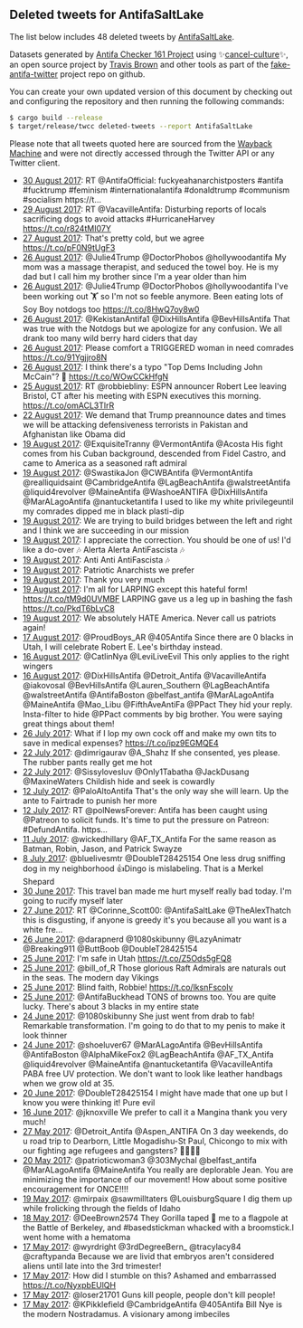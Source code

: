 ## Deleted tweets for AntifaSaltLake

The list below includes 48 deleted tweets by
[AntifaSaltLake](https://twitter.com/AntifaSaltLake).



Datasets generated by [Antifa Checker 161 Project](https://twitter.com/antifacheck161) using ✨[cancel-culture](https://github.com/travisbrown/cancel-culture)✨, an open source project by 
[Travis Brown](https://twitter.com/travisbrown) and other tools as part of the 
[fake-antifa-twitter](https://github.com/antifacheck161/fake-antifa-twitter) project repo on github.

You can create your own updated version of this document by checking out and configuring the
repository and then running the following commands:

```bash
$ cargo build --release
$ target/release/twcc deleted-tweets --report AntifaSaltLake
```

Please note that all tweets quoted here are sourced from the
[Wayback Machine](https://web.archive.org) and were not directly accessed through the Twitter API or
any Twitter client.

* [30 August 2017](https://web.archive.org/web/20170830190650/https://twitter.com/AntifaSaltLake/status/902970887644758016): RT @AntifaOfficial: fuckyeahanarchistposters #antifa #fucktrump #feminism #internationalantifa #donaldtrump #communism #socialism https://t… <!--902970887644758016-->
* [29 August 2017](https://web.archive.org/web/20170829014606/https://twitter.com/AntifaSaltLake/status/902346590672764928): RT @VacavilleAntifa: Disturbing reports of locals sacrificing dogs to avoid attacks #HurricaneHarvey https://t.co/r824tMI07Y <!--902346590672764928-->
* [27 August 2017](https://web.archive.org/web/20170827224740/https://twitter.com/AntifaSaltLake/status/901939298588532737): That's pretty cold, but we agree https://t.co/pF0N9tUgF3 <!--901939298588532737-->
* [26 August 2017](https://web.archive.org/web/20170826221147/https://twitter.com/AntifaSaltLake/status/901567880390524929): @Julie4Trump @DoctorPhobos @hollywoodantifa My mom was a massage therapist, and seduced the towel boy. He is my dad but I call him my brother since I'm a year older than him <!--901567880390524929-->
* [26 August 2017](https://web.archive.org/web/20170826220518/https://twitter.com/AntifaSaltLake/status/901566248789479424): @Julie4Trump @DoctorPhobos @hollywoodantifa I've been working out 🏋 so I'm not so feeble anymore. Been eating lots of Soy Boy notdogs too https://t.co/8HwQ7oy8w0 <!--901566248789479424-->
* [26 August 2017](https://web.archive.org/web/20170826214837/https://twitter.com/AntifaSaltLake/status/901562050291179520): @KekistanAntifa1 @DixHillsAntifa @BevHillsAntifa That was true with the Notdogs but we apologize for any confusion. We all drank too many wild berry hard ciders that day <!--901562050291179520-->
* [26 August 2017](https://web.archive.org/web/20170826163336/https://twitter.com/AntifaSaltLake/status/901482773759774720): Please comfort a TRIGGERED woman in need comrades https://t.co/91Ygjjro8N <!--901482773759774720-->
* [26 August 2017](https://web.archive.org/web/20170826153111/https://twitter.com/AntifaSaltLake/status/901467066107965440): I think there's a typo "Top Dems Including John McCain"? 🤔 https://t.co/WOwCCkHfgN <!--901467066107965440-->
* [25 August 2017](https://web.archive.org/web/20170825014449/https://twitter.com/AntifaSaltLake/status/900896716244697088): RT @robbiebliny: ESPN announcer Robert Lee leaving Bristol, CT after his meeting with ESPN executives this morning. https://t.co/omACL3TlrR <!--900896716244697088-->
* [22 August 2017](https://web.archive.org/web/20170822032547/https://twitter.com/AntifaSaltLake/status/899834961749958656): We demand that Trump preannounce dates and times we will be attacking defensiveness terrorists in Pakistan and Afghanistan like Obama did <!--899834961749958656-->
* [19 August 2017](https://web.archive.org/web/20170819230822/https://twitter.com/AntifaSaltLake/status/899045404997582849): @ExquisiteTranny @VermontAntifa @Acosta His fight comes from his Cuban background, descended from Fidel Castro, and came to America as a seasoned raft admiral <!--899045404997582849-->
* [19 August 2017](https://web.archive.org/web/20170819222246/https://twitter.com/AntifaSaltLake/status/899033929373564928): @SwastikaJon @CWBAntifa @VermontAntifa @realliquidsaint @CambridgeAntifa @LagBeachAntifa @walstreetAntifa @liquid4revolver @MaineAntifa @WashoeANTIFA @DixHillsAntifa @MarALagoAntifa @nantucketantifa I used to like my white privilegeuntil my comrades dipped me in black plasti-dip <!--899033929373564928-->
* [19 August 2017](https://web.archive.org/web/20170819202523/https://twitter.com/AntifaSaltLake/status/898962058686849025): We are trying to build bridges between the left and right and I think we are succeeding in our mission <!--898982362788143104-->
* [19 August 2017](https://web.archive.org/web/20170819202523/https://twitter.com/AntifaSaltLake/status/898962058686849025): I appreciate the correction. You should be one of us! I'd like a do-over 🎶 Alerta Alerta AntiFascista 🎶 <!--898981342976778240-->
* [19 August 2017](https://web.archive.org/web/20170819202523/https://twitter.com/AntifaSaltLake/status/898962058686849025): Anti Anti AntiFascista 🎶 <!--898980358984671232-->
* [19 August 2017](https://web.archive.org/web/20170819202523/https://twitter.com/AntifaSaltLake/status/898962058686849025): Patriotic Anarchists we prefer <!--898979303517339649-->
* [19 August 2017](https://web.archive.org/web/20170819202523/https://twitter.com/AntifaSaltLake/status/898962058686849025): Thank you very much <!--898979132326858752-->
* [19 August 2017](https://web.archive.org/web/20170819182119/https://twitter.com/AntifaSaltLake/status/898973166474641409): I'm all for LARPING except this hateful form! https://t.co/tM9d0UVMBF LARPING gave us a leg up in bashing the fash https://t.co/PkdT6bLvC8 <!--898973166474641409-->
* [19 August 2017](https://web.archive.org/web/20170819202523/https://twitter.com/AntifaSaltLake/status/898962058686849025): We absolutely HATE America. Never call us patriots again! <!--898962058686849025-->
* [17 August 2017](https://web.archive.org/web/20170817031457/https://twitter.com/AntifaSaltLake/status/898020296103305217): @ProudBoys_AR @405Antifa Since there are 0 blacks in Utah, I will celebrate Robert E. Lee's birthday instead. <!--898020296103305217-->
* [16 August 2017](https://web.archive.org/web/20170816061014/https://twitter.com/AntifaSaltLake/status/897702019737276417): @CatlinNya @LeviLiveEvil This only applies to the right wingers <!--897702019737276417-->
* [16 August 2017](https://web.archive.org/web/20170816043438/https://twitter.com/AntifaSaltLake/status/897677961238724608): @DixHillsAntifa @Detroit_Antifa @VacavilleAntifa @iakovosal @BevHillsAntifa @Lauren_Southern @LagBeachAntifa @walstreetAntifa @AntifaBoston @belfast_antifa @MarALagoAntifa @MaineAntifa @Mao_Libu @FifthAveAntiFa @PPact They hid your reply. Insta-filter to hide @PPact comments by big brother. You were saying great things about them! <!--897677961238724608-->
* [26 July 2017](https://web.archive.org/web/20170726142139/https://twitter.com/AntifaSaltLake/status/890215543617212416): What if I lop my own cock off and make my own tits to save in medical expenses? https://t.co/ipz9EGMQE4 <!--890215543617212416-->
* [22 July 2017](https://web.archive.org/web/20170722044323/https://twitter.com/AntifaSaltLake/status/888620466587394049): @dimrigaurav @A_Shahz If she consented, yes please. The rubber pants really get me hot <!--888620466587394049-->
* [22 July 2017](https://web.archive.org/web/20170722032206/https://twitter.com/AntifaSaltLake/status/888600010949935104): @Sissylovesluv @Only1Tabatha @JackDusang @MaxineWaters Childish hide and seek is cowardly <!--888600010949935104-->
* [12 July 2017](https://web.archive.org/web/20170712022413/https://twitter.com/AntifaSaltLake/status/884961565480329217): @PaloAltoAntifa That's the only way she will learn. Up the ante to Fairtrade to punish her more <!--884961565480329217-->
* [12 July 2017](https://web.archive.org/web/20170712014726/https://twitter.com/AntifaSaltLake/status/884952308651511809): RT @polNewsForever: Antifa has been caught using @Patreon to solicit funds. It's time to put the pressure on Patreon: #DefundAntifa.  https… <!--884952308651511809-->
* [11 July 2017](https://web.archive.org/web/20170711015256/https://twitter.com/AntifaSaltLake/status/884591304935710721): @wickedhillary @AF_TX_Antifa For the same reason as Batman, Robin, Jason, and Patrick Swayze <!--884591304935710721-->
* [ 8 July 2017](https://web.archive.org/web/20170708185513/https://twitter.com/AntifaSaltLake/status/883761407367544833): @bluelivesmtr @DoubleT28425154 One less drug sniffing dog in my neighborhood 👍Dingo is mislabeling. That is a Merkel Shepard <!--883761407367544833-->
* [30 June 2017](https://web.archive.org/web/20170630015811/https://twitter.com/AntifaSaltLake/status/880606359619682304): This travel ban made me hurt myself really bad today. I'm going to  rucify myself later <!--880606359619682304-->
* [27 June 2017](https://web.archive.org/web/20170627171148/https://twitter.com/AntifaSaltLake/status/879749115176996865): RT @Corinne_Scott00: @AntifaSaltLake @TheAlexThatch this is disgusting, if anyone is greedy it's you because all you want is a white fre…  <!--879749115176996865-->
* [26 June 2017](https://web.archive.org/web/20170626023257/https://twitter.com/AntifaSaltLake/status/879165557475389440): @darapnerd @1080skibunny @LazyAnimatr @Breaking911 @ButtBoob @DoubleT28425154 <!--879165557475389440-->
* [25 June 2017](https://web.archive.org/web/20170625201542/https://twitter.com/AntifaSaltLake/status/879070619371020291): I'm safe in Utah https://t.co/Z5Ods5gFQ8 <!--879070619371020291-->
* [25 June 2017](https://web.archive.org/web/20170625184532/https://twitter.com/AntifaSaltLake/status/879047928219787265): @bill_of_R Those glorious Raft Admirals are naturals out in the seas. The modern day Vikings <!--879047928219787265-->
* [25 June 2017](https://web.archive.org/web/20170625065221/https://twitter.com/AntifaSaltLake/status/878868449727979521): Blind faith, Robbie! https://t.co/lksnFscolv <!--878868449727979521-->
* [25 June 2017](https://web.archive.org/web/20170625013113/https://twitter.com/AntifaSaltLake/status/878787633891074048): @AntifaBuckhead TONS of browns too. You are quite lucky. There's about 3 blacks in my entire state <!--878787633891074048-->
* [24 June 2017](https://web.archive.org/web/20170624071730/https://twitter.com/AntifaSaltLake/status/878512391083905025): @1080skibunny She just went from drab to fab! Remarkable transformation. I'm going to do that to my penis to make it look thinner <!--878512391083905025-->
* [24 June 2017](https://web.archive.org/web/20170624062725/https://twitter.com/AntifaSaltLake/status/878499787204460544): @shoeluver67 @MarALagoAntifa @BevHillsAntifa @AntifaBoston @AlphaMikeFox2 @LagBeachAntifa @AF_TX_Antifa @liquid4revolver @MaineAntifa @nantucketantifa @VacavilleAntifa PABA free UV protection. We don't want to look like leather handbags when we grow old at 35. <!--878499787204460544-->
* [20 June 2017](https://web.archive.org/web/20170620013830/https://twitter.com/AntifaSaltLake/status/876977527478140928): @DoubleT28425154 I might have made that one up but I know you were thinking it! Pure evil <!--876977527478140928-->
* [16 June 2017](https://web.archive.org/web/20170616035305/https://twitter.com/AntifaSaltLake/status/875561845020438528): @jknoxville We prefer to call it a Mangina thank you very much! <!--875561845020438528-->
* [27 May 2017](https://web.archive.org/web/20170527051425/https://twitter.com/AntifaSaltLake/status/868334555891023872): @Detroit_Antifa @Aspen_ANTIFA On 3 day weekends, do u road trip to Dearborn, Little Mogadishu-St Paul, Chicongo to mix with our fighting age refugees and gangsters? 👊🏿🤛🏾 <!--868334555891023872-->
* [20 May 2017](https://web.archive.org/web/20170520181925/https://twitter.com/AntifaSaltLake/status/865995392562872320): @patrioticwoman3 @303Mychal @belfast_antifa @MarALagoAntifa @MaineAntifa You really are deplorable Jean. You are minimizing the importance of our movement! How about some positive encouragement for ONCE!!!! <!--865995392562872320-->
* [19 May 2017](https://web.archive.org/web/20170519033706/https://twitter.com/AntifaSaltLake/status/865410962429431809): @mirpaix @sawmilltaters @LouisburgSquare I dig them up while frolicking through the fields of Idaho <!--865410962429431809-->
* [18 May 2017](https://web.archive.org/web/20170518000037/https://twitter.com/AntifaSaltLake/status/864994094765948929): @DeeBrown2574 They Gorilla taped 🦍 me to a flagpole at the Battle of Berkeley, and #basedstickman whacked with a broomstick.I went home with a hematoma <!--864994094765948929-->
* [17 May 2017](https://web.archive.org/web/20170517225851/https://twitter.com/AntifaSaltLake/status/864978550658551808): @wyrdright @3rdDegreeBern_ @tracylacy84 @craftypanda Because we are livid that embryos aren't considered aliens until late into the 3rd trimester! <!--864978550658551808-->
* [17 May 2017](https://web.archive.org/web/20170517053903/https://twitter.com/AntifaSaltLake/status/864716876449849344): How did I stumble on this? Ashamed and embarrassed https://t.co/NyxpbEUlQH <!--864716876449849344-->
* [17 May 2017](https://web.archive.org/web/20170517052637/https://twitter.com/AntifaSaltLake/status/864713747503370240): @loser21701 Guns kill people, people don't kill people! <!--864713747503370240-->
* [17 May 2017](https://web.archive.org/web/20170517034805/https://twitter.com/AntifaSaltLake/status/864688950740254722): @KPikklefield @CambridgeAntifa @405Antifa Bill Nye is the modern Nostradamus. A visionary among imbeciles <!--864688950740254722-->
